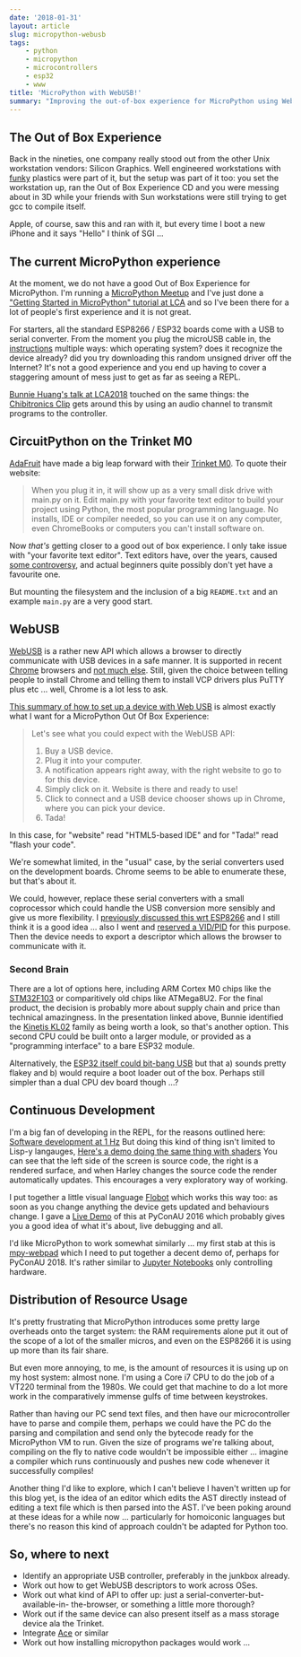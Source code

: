 ```yaml
---
date: '2018-01-31'
layout: article
slug: micropython-webusb
tags:
    - python
    - micropython
    - microcontrollers
    - esp32
    - www
title: 'MicroPython with WebUSB!'
summary: "Improving the out-of-box experience for MicroPython using WebUSB"
---
```


## The Out of Box Experience

Back in the nineties, one company really stood out from the other Unix workstation vendors:
Silicon Graphics.  Well engineered workstations with [funky](https://en.wikipedia.org/wiki/SGI_O2)
plastics were part of it, but the setup was part of it too: you set the 
workstation up, ran the Out of Box Experience CD and you were messing about in 3D while your
friends with Sun workstations were still trying to get gcc to compile itself.

Apple, of course, saw this and ran with it, but every time I boot a new iPhone and it says 
"Hello" I think of SGI ...

## The current MicroPython experience

At the moment, we do not have a good Out of Box Experience for MicroPython.
I'm running a [MicroPython Meetup](https://meetup.com/MicroPython/) and I've just 
done a ["Getting Started in MicroPython" tutorial at LCA](/art/linuxconf-2018-sydney/)
and so I've been there for a lot of people's first experience and it is not great.

For starters, all the standard ESP8266 / ESP32 boards come with a USB to serial
converter. From the moment you plug the microUSB cable in, the
[instructions](https://github.com/nickzoic/mpy-tut/blob/master/tut/installing.md)
multiple ways: which operating system? does it recognize the device already? did you
try downloading this random unsigned driver off the Internet?  It's not a good 
experience and you end up having to cover a staggering amount of mess just to get 
as far as seeing a REPL.

[Bunnie Huang's talk at LCA2018](https://www.youtube.com/watch?v=alssfVGrFhI)
touched on the same things: the
[Chibitronics Clip](https://github.com/chibitronics/ltc-chibichip-hardware)
gets around this by using an audio channel to transmit programs to the controller.

## CircuitPython on the Trinket M0

[AdaFruit](https://adafruit.com) have made a big leap forward with their
[Trinket M0](https://www.adafruit.com/product/3500).  To quote their website:

> When you plug it in, it will show up as a very small disk drive with main.py on it.
> Edit main.py with your favorite text editor to build your project using Python,
> the most popular programming language. No installs, IDE or compiler needed,
> so you can use it on any computer, even ChromeBooks or computers you can't install software on.

Now *that's* getting closer to a good out of box experience.  I only take issue
with "your favorite text editor".  Text editors have, over the years, caused 
[some controversy](https://en.wikipedia.org/wiki/Editor_war), and actual beginners
quite possibly don't yet have a favourite one.

But mounting the filesystem and the inclusion of a big `README.txt` and an example
`main.py` are a very good start.  

## WebUSB

[WebUSB](https://wicg.github.io/webusb/) is a rather new API which allows a browser
to directly communicate with USB devices in a safe manner.
It is supported in recent [Chrome](https://chrome.google.com/) browsers and 
[not much else](https://caniuse.com/#search=webusb).  Still, given the choice between
telling people to install Chrome and telling them to install VCP drivers plus PuTTY plus etc ...
well, Chrome is a lot less to ask.

[This summary of how to set up a device with Web USB](https://developers.google.com/web/updates/2016/03/access-usb-devices-on-the-web)
is almost exactly what I want for a MicroPython Out Of Box Experience:

> Let's see what you could expect with the WebUSB API:
>
> 1. Buy a USB device.
> 2. Plug it into your computer.
> 3. A notification appears right away, with the right website to go to for this device.
> 4. Simply click on it. Website is there and ready to use!
> 5. Click to connect and a USB device chooser shows up in Chrome, where you can pick your device.
> 6. Tada!

In this case, for "website" read "HTML5-based IDE" and for "Tada!" read "flash your code".

We're somewhat limited, in the "usual" case, by the serial converters used on the development
boards.  Chrome seems to be able to enumerate these, but that's about it.

We could, however, replace these serial converters with a small coprocessor which 
could handle the USB conversion more sensibly and give us more flexibility.  I
[previously discussed this wrt ESP8266](/art/nodemcu-plus-plus/) and I still think it is a 
good idea ... also I went and [reserved a VID/PID](http://pid.codes/org/MicroPython/) for
this purpose.  Then the device needs to export a descriptor which allows the browser to
communicate with it.

### Second Brain

There are a lot of options here, including ARM Cortex M0 chips like the
[STM32F103](http://www.st.com/content/st_com/en/products/microcontrollers/stm32-32-bit-arm-cortex-mcus/stm32-mainstream-mcus/stm32f1-series/stm32f103/stm32f103c8.html) or 
comparitively old chips like ATMega8U2.  For the final product, the decision
is probably more about supply chain and price than technical amazingness.
In the presentation linked above, Bunnie identified the
[Kinetis KL02](https://www.nxp.com/products/processors-and-microcontrollers/arm-based-processors-and-mcus/kinetis-cortex-m-mcus/l-seriesultra-low-powerm0-plus/kinetis-kl0x-48-mhz-entry-level-ultra-low-power-microcontrollers-mcus-based-on-arm-cortex-m0-plus-core:KL0x?&tab=Documentation_Tab&linkline=Data-Sheet) family as being worth a look, so that's another option.  This second CPU could be built
onto a larger module, or provided as a "programming interface" to a bare ESP32 module.

Alternatively, the [ESP32 itself could bit-bang USB](http://bbs.esp32.com/viewtopic.php?f=13&t=2162)
but that a) sounds pretty flakey and b) would require a boot loader out of the box.
Perhaps still simpler than a dual CPU dev board though ...?

## Continuous Development

I'm a big fan of developing in the REPL, for the reasons outlined here:
[Software development at 1 Hz](https://hackernoon.com/software-development-at-1-hz-5530bb58fc0e)
But doing this kind of thing isn't limited to Lisp-y langauges,
[Here's a demo doing the same thing with shaders](https://youtu.be/NyiCoRZTYS8?t=990)
You can see that the left side of the screen is source code, the right is a rendered surface,
and when Harley changes the source code the render automatically updates.  This encourages
a very exploratory way of working.

I put together a little visual language
[Flobot](http://nick.zoic.org/art/flobot-graphical-dataflow-language-for-robots/)
which works this way too: as soon as you change anything the
device gets updated and behaviours change.  I gave a
[Live Demo](https://www.youtube.com/watch?v=vgbZInw6rNM#t=2m20s) of this at PyConAU 2016 which
probably gives you a good idea of what it's about, live debugging and all.

I'd like MicroPython to work somewhat similarly ... my first stab at this is 
[mpy-webpad](https://github.com/nickzoic/mpy-webpad) which I need to put together a
decent demo of, perhaps for PyConAU 2018.  It's rather similar to 
[Jupyter Notebooks](http://jupyter.org/) only controlling hardware.

## Distribution of Resource Usage

It's pretty frustrating that MicroPython introduces some pretty large overheads onto
the target system: the RAM requirements alone put it out of the scope of a lot of the
smaller micros, and even on the ESP8266 it is using up more than its fair share.

But even more annoying, to me, is the amount of resources it is using up on my host 
system: almost none.  I'm using a Core i7 CPU to do the job of a VT220 terminal from
the 1980s.  We could get that machine to do a lot more work in the comparatively 
immense gulfs of time between keystrokes.

Rather than having our PC send text files, and then have our microcontroller have to parse
and compile them, perhaps we could have the PC do the parsing and compilation and send only
the bytecode ready for the MicroPython VM to run.
Given the size of programs we're talking about, compiling on the fly to
native code wouldn't be impossible either ... imagine a compiler which runs continuously
and pushes new code whenever it successfully compiles!

Another thing I'd like to explore, which I can't believe I haven't written up 
for this blog yet, is the idea of an editor which edits the AST directly instead of
editing a text file which is then parsed into the AST.  I've been poking around at these
ideas for a while now ... particularly for homoiconic languages but there's no 
reason this kind of approach couldn't be adapted for Python too.

## So, where to next

* Identify an appropriate USB controller, preferably in the junkbox already.
* Work out how to get WebUSB descriptors to work across OSes.
* Work out what kind of API to offer up: just a serial-converter-but-available-in-
  the-browser, or something a little more thorough?
* Work out if the same device can also present itself as a mass storage device
  ala the Trinket.
* Integrate [Ace](https://en.wikipedia.org/wiki/Ace_\(editor\)) or similar
* Work out how installing micropython packages would work ... 


  





